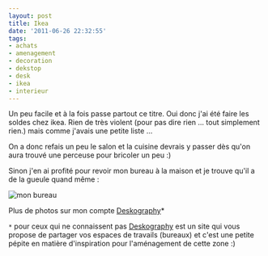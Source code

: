 ```yaml
---
layout: post
title: Ikea
date: '2011-06-26 22:32:55'
tags:
- achats
- amenagement
- decoration
- dekstop
- desk
- ikea
- interieur
---
```


Un peu facile et à la fois passe partout ce titre. Oui donc j'ai été faire les soldes chez ikea. Rien de très violent (pour pas dire rien ... tout simplement rien.) mais comme j'avais une petite liste ...

On a donc refais un peu le salon et la cuisine devrais y passer dès qu'on aura trouvé une perceuse pour bricoler un peu :)

Sinon j'en ai profité pour revoir mon bureau à la maison et je trouve qu'il a de la gueule quand même :

<img src="https://www.deskography.org/media/desks/images/IMAG0811_jpg_640x640_q85.jpg" alt="mon bureau" />

Plus de photos sur mon compte <a href="https://www.deskography.org/people/SzM4837hQU/">Deskography</a>\*

<!--more-->

<code>\*</code> pour ceux qui ne connaissent pas <a href="https://www.deskography.org/">Deskography</a> est un site qui vous propose de partager vos espaces de travails (bureaux) et c'est une petite pépite en matière d'inspiration pour l'aménagement de cette zone :)
